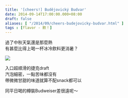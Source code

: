 ```yaml
---
title: '[cheers!] Budějovický Budvar'
date: 2014-09-14T17:00:00.000+08:00
draft: false
aliases: [ "/2014/09/cheers-budejovicky-budvar.html" ]
tags : [flavor - 飲！]
---
```


過了中秋天氣還是那麼熱  
有甚麼比得上喝一杯冰冷飲料更消暑？  

[![](https://1.bp.blogspot.com/-y4H9iJEHP3o/XExrtzrCEBI/AAAAAAAAG5k/ZTedgb2Ig6UHti41TwbGM_ooHgbV9nfBwCLcBGAs/s640/15221378162_1c7b28e45c_z.jpg)](https://1.bp.blogspot.com/-y4H9iJEHP3o/XExrtzrCEBI/AAAAAAAAG5k/ZTedgb2Ig6UHti41TwbGM_ooHgbV9nfBwCLcBGAs/s1600/15221378162_1c7b28e45c_z.jpg)

入口超順滑的捷克draft  
汽泡細密，一點苦味都沒有  
帶微微甘甜的味道就算不配snack都可以  
  
同平日喝的樽裝Budweiser差很遠呢～
